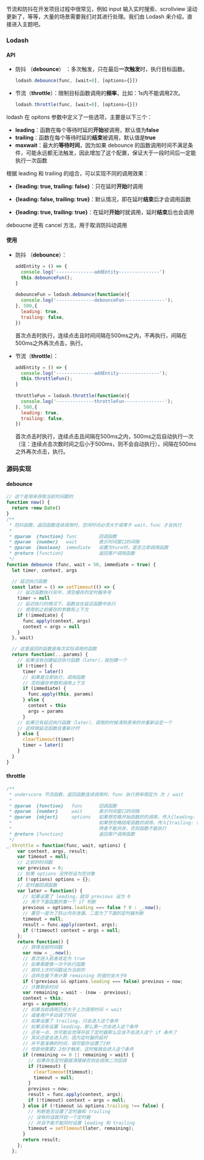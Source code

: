 节流和防抖在开发项目过程中很常见，例如 input 输入实时搜索、scrollview 滚动更新了，等等，大量的场景需要我们对其进行处理。我们由 Lodash 来介绍，直接进入主题吧。

### Lodash

#### API

- 防抖 （**debounce**） ：多次触发，只在最后**一次触发**时，执行目标函数。

  ```js
  lodash.debounce(func, [wait=0], [options={}])
  ```

  

- 节流（**throttle**）：限制目标函数调用的**频率**，比如：1s内不能调用2次。

  ```js
  lodash.throttle(func, [wait=0], [options={}])
  ```

lodash 在 opitons 参数中定义了一些选项，主要是以下三个：

- **leading**：函数在每个等待时延的**开始**被调用，默认值为**false**
- **trailing**：函数在每个等待时延的**结束**被调用，默认值是**true**
- **maxwait**：最大的**等待时间**，因为如果 debounce 的函数调用时间不满足条件，可能永远都无法触发，因此增加了这个配置，保证大于一段时间后一定能执行一次函数

根据 leading 和 trailing 的组合，可以实现不同的调用效果：

- **{leading: true, trailing: false}**：只在延时**开始**时调用

- **{leading: false, trailing: true}**：默认情况，即在延时**结束**后才会调用函数
- **{leading: true, trailing: true}**：在延时**开始**时就调用，延时**结束**后也会调用

deboucne 还有 cancel 方法，用于取消防抖动调用

#### 使用

- 防抖 （**debounce**）：

  ```js
  addEntity = () => {
    console.log('--------------addEntity---------------')
    this.debounceFun();
  }
   
  debounceFun = lodash.debounce(function(e){
    console.log('--------------debounceFun---------------');
  }, 500,{
    leading: true,
    trailing: false,
  })
  ```

  首次点击时执行，连续点击且时间间隔在500ms之内，不再执行，间隔在500ms之外再次点击，执行。

- 节流（**throttle**）：

  ```js
  addEntity = () => {
    console.log('--------------addEntity---------------');
    this.throttleFun();
  }
   
  throttleFun = lodash.throttle(function(e){
    console.log('--------------throttleFun---------------');
  }, 500,{
    leading: true,
    trailing: false,
  })
  ```

  首次点击时执行，连续点击且间隔在500ms之内，500ms之后自动执行一次（注：连续点击次数时间之后小于500ms，则不会自动执行），间隔在500ms之外再次点击，执行。

### 源码实现

#### debounce

```js
// 这个是用来获取当前时间戳的
function now() {
  return +new Date()
}
/**
 * 防抖函数，返回函数连续调用时，空闲时间必须大于或等于 wait，func 才会执行
 *
 * @param  {function} func        回调函数
 * @param  {number}   wait        表示时间窗口的间隔
 * @param  {boolean}  immediate   设置为ture时，是否立即调用函数
 * @return {function}             返回客户调用函数
 */
function debounce (func, wait = 50, immediate = true) {
  let timer, context, args

  // 延迟执行函数
  const later = () => setTimeout(() => {
    // 延迟函数执行完毕，清空缓存的定时器序号
    timer = null
    // 延迟执行的情况下，函数会在延迟函数中执行
    // 使用到之前缓存的参数和上下文
    if (!immediate) {
      func.apply(context, args)
      context = args = null
    }
  }, wait)

  // 这里返回的函数是每次实际调用的函数
  return function(...params) {
    // 如果没有创建延迟执行函数（later），就创建一个
    if (!timer) {
      timer = later()
      // 如果是立即执行，调用函数
      // 否则缓存参数和调用上下文
      if (immediate) {
        func.apply(this, params)
      } else {
        context = this
        args = params
      }
    // 如果已有延迟执行函数（later），调用的时候清除原来的并重新设定一个
    // 这样做延迟函数会重新计时
    } else {
      clearTimeout(timer)
      timer = later()
    }
  }
}
```

#### throttle

```js
/**
 * underscore 节流函数，返回函数连续调用时，func 执行频率限定为 次 / wait
 *
 * @param  {function}   func      回调函数
 * @param  {number}     wait      表示时间窗口的间隔
 * @param  {object}     options   如果想忽略开始函数的的调用，传入{leading: false}。
 *                                如果想忽略结尾函数的调用，传入{trailing: false}
 *                                两者不能共存，否则函数不能执行
 * @return {function}             返回客户调用函数
 */
_.throttle = function(func, wait, options) {
    var context, args, result;
    var timeout = null;
    // 之前的时间戳
    var previous = 0;
    // 如果 options 没传则设为空对象
    if (!options) options = {};
    // 定时器回调函数
    var later = function() {
      // 如果设置了 leading，就将 previous 设为 0
      // 用于下面函数的第一个 if 判断
      previous = options.leading === false ? 0 : _.now();
      // 置空一是为了防止内存泄漏，二是为了下面的定时器判断
      timeout = null;
      result = func.apply(context, args);
      if (!timeout) context = args = null;
    };
    return function() {
      // 获得当前时间戳
      var now = _.now();
      // 首次进入前者肯定为 true
	  // 如果需要第一次不执行函数
	  // 就将上次时间戳设为当前的
      // 这样在接下来计算 remaining 的值时会大于0
      if (!previous && options.leading === false) previous = now;
      // 计算剩余时间
      var remaining = wait - (now - previous);
      context = this;
      args = arguments;
      // 如果当前调用已经大于上次调用时间 + wait
      // 或者用户手动调了时间
 	  // 如果设置了 trailing，只会进入这个条件
	  // 如果没有设置 leading，那么第一次会进入这个条件
	  // 还有一点，你可能会觉得开启了定时器那么应该不会进入这个 if 条件了
	  // 其实还是会进入的，因为定时器的延时
	  // 并不是准确的时间，很可能你设置了2秒
	  // 但是他需要2.2秒才触发，这时候就会进入这个条件
      if (remaining <= 0 || remaining > wait) {
        // 如果存在定时器就清理掉否则会调用二次回调
        if (timeout) {
          clearTimeout(timeout);
          timeout = null;
        }
        previous = now;
        result = func.apply(context, args);
        if (!timeout) context = args = null;
      } else if (!timeout && options.trailing !== false) {
        // 判断是否设置了定时器和 trailing
	    // 没有的话就开启一个定时器
        // 并且不能不能同时设置 leading 和 trailing
        timeout = setTimeout(later, remaining);
      }
      return result;
    };
  };
```